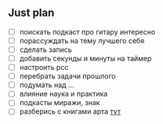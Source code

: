 ## Just plan
- [ ] поискать подкаст про гитару интересно
- [ ] порассуждать на тему лучшего себя
- [ ] сделать запись
- [ ] добавить секунды и минуты на таймер
- [ ] настроить рсс
- [ ] перебрать задачи прошлого
- [ ] подумать над ...
- [ ] влияние наука и практика
- [ ] подкасты миражи, знак
- [ ] разберись с книгами арта [тут](https://t.me/worldNekro2/539)
